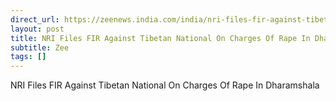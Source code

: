 ```yaml
---
direct_url: https://zeenews.india.com/india/nri-files-fir-against-tibetan-national-on-charges-of-rape-in-dharamshala-2875019.html
layout: post
title: NRI Files FIR Against Tibetan National On Charges Of Rape In Dharamshala
subtitle: Zee
tags: []
---
```


NRI Files FIR Against Tibetan National On Charges Of Rape In Dharamshala
